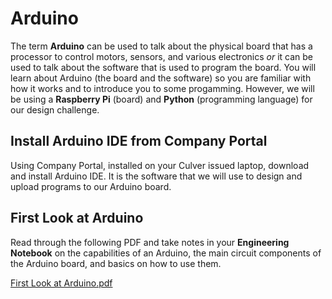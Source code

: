 # Arduino

The term **Arduino** can be used to talk about the physical board that has a processor to control motors, sensors, and various electronics *or* it can be used to talk about the software that is used to program the board. You will learn about Arduino (the board and the software) so you are familiar with how it works and to introduce you to some progamming. However, we will be using a **Raspberry Pi** (board) and **Python** (programming language) for our design challenge. 

## Install Arduino IDE from Company Portal

Using Company Portal, installed on your Culver issued laptop, download and install Arduino IDE. It is the software that we will use to design and upload programs to our Arduino board. 

## First Look at Arduino

Read through the following PDF and take notes in your **Engineering Notebook** on the capabilities of an Arduino, the main circuit components of the Arduino board, and basics on how to use them. 

[First Look at Arduino.pdf ](https://drive.google.com/file/d/18EQRWNUOjW3YH3a1C8iBYt0frR-y16M4/view?usp=sharing)

